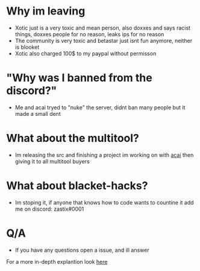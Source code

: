 # Why im leaving
- Xotic just is a very toxic and mean person, also doxxes and says racist things, doxxes people for no reason, leaks ips for no reason
- The community is very toxic and betastar just isnt fun anymore, neither is blooket
- Xotic also charged 100$ to my paypal without permisson

# "Why was I banned from the discord?"
- Me and acai tryed to "nuke" the server, didnt ban many people but it made a small dent

# What about the multitool?
- Im releasing the src and finishing a project im working on with [acai](https://github.com/l2vy7) then giving it to all multitool buyers

# What about blacket-hacks?
- Im stoping it, if anyone that knows how to code wants to countine it add me on discord: zastix#0001

# Q/A
- If you have any questions open a issue, and ill answer

For a more in-depth explantion look [here](https://github.com/l2vy7/leaving-betastar)
